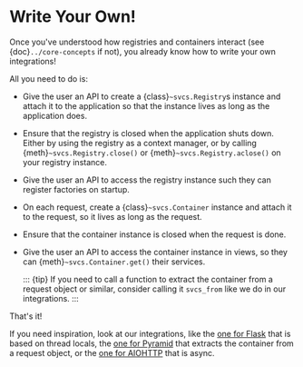 # Write Your Own!

Once you've understood how registries and containers interact (see {doc}`../core-concepts` if not), you already know how to write your own integrations!

All you need to do is:

- Give the user an API to create a {class}`~svcs.Registry`s instance and attach it to the application so that the instance lives as long as the application does.

- Ensure that the registry is closed when the application shuts down.
  Either by using the registry as a context manager, or by calling {meth}`~svcs.Registry.close()` or {meth}`~svcs.Registry.aclose()` on your registry instance.

- Give the user an API to access the registry instance such they can register factories on startup.

- On each request, create a {class}`~svcs.Container` instance and attach it to the request, so it lives as long as the request.

- Ensure that the container instance is closed when the request is done.

- Give the user an API to access the container instance in views, so they can {meth}`~svcs.Container.get()` their services.

  ::: {tip}
  If you need to call a function to extract the container from a request object or similar, consider calling it `svcs_from` like we do in our integrations.
  :::

That's it!

If you need inspiration, look at our integrations, like the [one for Flask](https://github.com/hynek/svcs/blob/main/src/svcs/flask.py) that is based on thread locals, the [one for Pyramid](https://github.com/hynek/svcs/blob/main/src/svcs/pyramid.py) that extracts the container from a request object, or the [one for AIOHTTP](https://github.com/hynek/svcs/blob/main/src/svcs/aiohttp.py) that is async.
